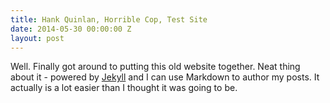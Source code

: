```yaml
---
title: Hank Quinlan, Horrible Cop, Test Site
date: 2014-05-30 00:00:00 Z
layout: post
---
```


Well. Finally got around to putting this old website together. Neat thing about it - powered by [Jekyll](http://jekyllrb.com) and I can use Markdown to author my posts. It actually is a lot easier than I thought it was going to be.
